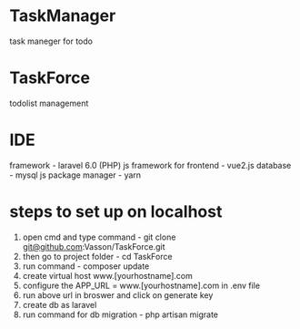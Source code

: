 # TaskManager
task maneger for todo
# TaskForce
todolist management

# IDE
framework  - laravel 6.0 (PHP)
js framework for frontend - vue2.js
database - mysql
js package manager -  yarn

# steps to set up on localhost
1. open cmd and type command - git clone git@github.com:Vasson/TaskForce.git
2. then go to project folder - cd TaskForce
3. run command - composer update
4. create virtual host www.[yourhostname].com
5. configure the APP_URL = www.[yourhostname].com in .env file
5. run above url in broswer and click on generate key
6. create db as laravel
7. run command for db migration - php artisan migrate


